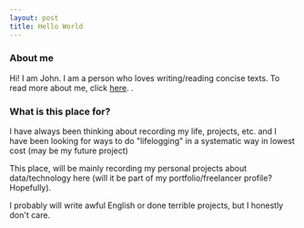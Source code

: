 ```yaml
---
layout: post
title: Hello World
---
```


### About me
Hi! I am John. I am a person who loves writing/reading concise texts.  To read more about me, click [here](about/).
.
  
### What is this place for?  
I have always been thinking about recording my life, projects, etc. and I have been looking for ways to do "lifelogging" in a systematic way in lowest cost (may be my future project)  
  
This place, will be mainly recording my personal projects about data/technology here (will it be part of my portfolio/freelancer profile? Hopefully).  
  
I probably will write awful English or done terrible projects, but I honestly don't care.
